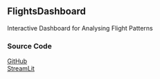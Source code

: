 ## FlightsDashboard

Interactive Dashboard for Analysing Flight Patterns

### Source Code

[GitHub](https://github.com/chrimaho/FlightsDashboard)
<br>
[StreamLit](https://share.streamlit.io/chrimaho/flightsdashboard/main/src/dashboard/db.py)
